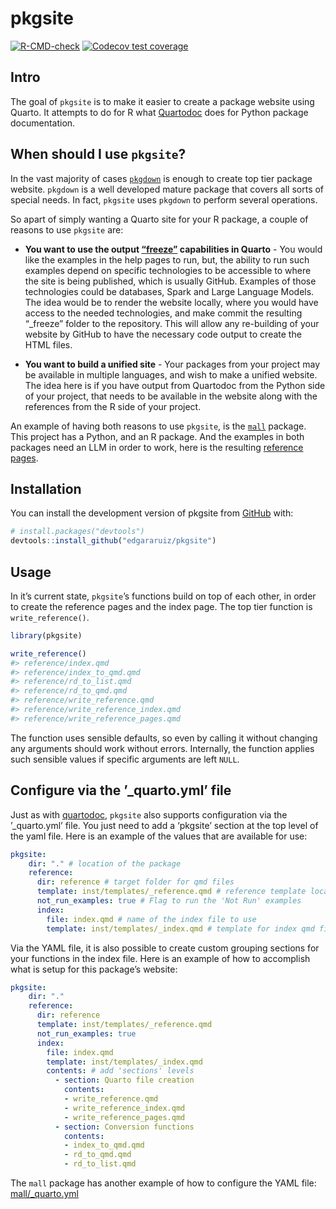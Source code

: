 
<!-- README.md is generated from README.Rmd. Please edit that file -->

# pkgsite

<!-- badges: start -->

[![R-CMD-check](https://github.com/edgararuiz/pkgsite/actions/workflows/R-CMD-check.yaml/badge.svg)](https://github.com/edgararuiz/pkgsite/actions/workflows/R-CMD-check.yaml)
[![Codecov test
coverage](https://codecov.io/gh/edgararuiz/pkgsite/branch/main/graph/badge.svg)](https://app.codecov.io/gh/edgararuiz/pkgsite?branch=main)
<!-- badges: end -->

## Intro

The goal of `pkgsite` is to make it easier to create a package website
using Quarto. It attempts to do for R what
[Quartodoc](https://machow.github.io/quartodoc/get-started/overview.html)
does for Python package documentation.

## When should I use `pkgsite`?

In the vast majority of cases
[`pkgdown`](https://pkgdown.r-lib.org/index.html) is enough to create
top tier package website. `pkgdown` is a well developed mature package
that covers all sorts of special needs. In fact, `pkgsite` uses
`pkgdown` to perform several operations.

So apart of simply wanting a Quarto site for your R package, a couple of
reasons to use `pkgsite` are:

- **You want to use the output
  [“freeze”](https://quarto.org/docs/projects/code-execution.html#freeze)
  capabilities in Quarto** - You would like the examples in the help
  pages to run, but, the ability to run such examples depend on specific
  technologies to be accessible to where the site is being published,
  which is usually GitHub. Examples of those technologies could be
  databases, Spark and Large Language Models. The idea would be to
  render the website locally, where you would have access to the needed
  technologies, and make commit the resulting “\_freeze” folder to the
  repository. This will allow any re-building of your website by GitHub
  to have the necessary code output to create the HTML files.

- **You want to build a unified site** - Your packages from your project
  may be available in multiple languages, and wish to make a unified
  website. The idea here is if you have output from Quartodoc from the
  Python side of your project, that needs to be available in the website
  along with the references from the R side of your project.

An example of having both reasons to use `pkgsite`, is the
[`mall`](https://github.com/mlverse/mall) package. This project has a
Python, and an R package. And the examples in both packages need an LLM
in order to work, here is the resulting [reference
pages](https://mlverse.github.io/mall/reference/).

## Installation

You can install the development version of pkgsite from
[GitHub](https://github.com/) with:

``` r
# install.packages("devtools")
devtools::install_github("edgararuiz/pkgsite")
```

## Usage

In it’s current state, `pkgsite`’s functions build on top of each other,
in order to create the reference pages and the index page. The top tier
function is `write_reference()`.

``` r
library(pkgsite)

write_reference()
#> reference/index.qmd
#> reference/index_to_qmd.qmd
#> reference/rd_to_list.qmd
#> reference/rd_to_qmd.qmd
#> reference/write_reference.qmd
#> reference/write_reference_index.qmd
#> reference/write_reference_pages.qmd
```

The function uses sensible defaults, so even by calling it without
changing any arguments should work without errors. Internally, the
function applies such sensible values if specific arguments are left
`NULL`.

## Configure via the ’\_quarto.yml’ file

Just as with
[quartodoc](https://machow.github.io/quartodoc/get-started/overview.html#basic-use),
`pkgsite` also supports configuration via the ’\_quarto.yml’ file. You
just need to add a ‘pkgsite’ section at the top level of the yaml file.
Here is an example of the values that are available for use:

``` yaml
pkgsite: 
    dir: "." # location of the package
    reference:
      dir: reference # target folder for qmd files
      template: inst/templates/_reference.qmd # reference template location
      not_run_examples: true # Flag to run the 'Not Run' examples
      index:
        file: index.qmd # name of the index file to use
        template: inst/templates/_index.qmd # template for index qmd file
```

Via the YAML file, it is also possible to create custom grouping
sections for your functions in the index file. Here is an example of how
to accomplish what is setup for this package’s website:

``` yaml
pkgsite: 
    dir: "."
    reference:
      dir: reference
      template: inst/templates/_reference.qmd
      not_run_examples: true
      index:
        file: index.qmd
        template: inst/templates/_index.qmd
        contents: # add 'sections' levels
          - section: Quarto file creation
            contents: 
            - write_reference.qmd
            - write_reference_index.qmd
            - write_reference_pages.qmd
          - section: Conversion functions
            contents:
            - index_to_qmd.qmd
            - rd_to_qmd.qmd
            - rd_to_list.qmd
```

The `mall` package has another example of how to configure the YAML
file:
[mall/\_quarto.yml](https://github.com/mlverse/mall/blob/main/_quarto.yml#L67-L90)
